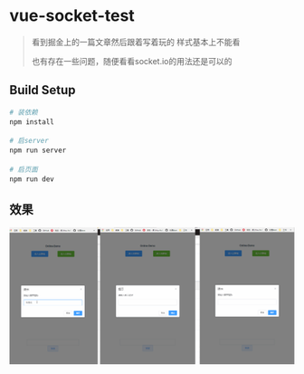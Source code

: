 # vue-socket-test

> 看到掘金上的一篇文章然后跟着写着玩的 样式基本上不能看 
>
> 也有存在一些问题，随便看看socket.io的用法还是可以的

## Build Setup

``` bash
# 装依赖
npm install

# 启server
npm run server

# 启页面
npm run dev

```

## 效果

![test](http://github.com/hollyDysania/vue-socket-demo/raw/master/static/test.gif)
